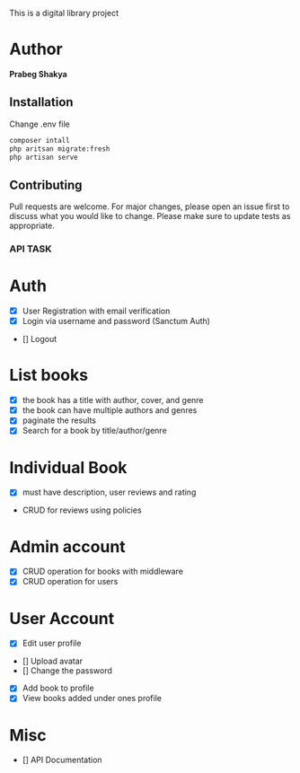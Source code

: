 This is a digital library project

# Author

 **Prabeg Shakya**

## Installation
Change .env file

```bash
composer intall
php aritsan migrate:fresh
php artisan serve
```

## Contributing
Pull requests are welcome. For major changes, please open an issue first to discuss what you would like to change.
Please make sure to update tests as appropriate.

### API TASK 

# Auth
- [X] User Registration with email verification
- [X] Login via username and password (Sanctum Auth)
- [] Logout

# List books
- [X] the book has a title with author, cover, and genre
- [X] the book can have multiple authors and genres
- [X] paginate the results
- [X] Search for a book by title/author/genre

# Individual Book
- [X] must have description, user reviews and rating
- CRUD for reviews using policies

# Admin account
- [X] CRUD operation for books with middleware
- [X] CRUD operation for users

# User Account
- [X] Edit user profile
- [] Upload avatar
- [] Change the password
- [X] Add book to profile
- [X] View books added under ones profile 

# Misc
- [] API Documentation
